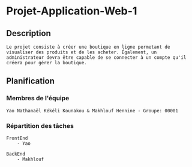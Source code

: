 # Projet-Application-Web-1
 
## Description
    Le projet consiste à créer une boutique en ligne permetant de visualiser des produits et de les acheter. Également, un administrateur devra être capable de se connecter à un compte qu'il créera pour gérer la boutique.

## Planification

### Membres de l'équipe
    Yao Nathanaël Kékéli Kounakou & Makhlouf Hennine - Groupe: 00001

### Répartition des tâches
    FrontEnd
        - Yao
        
    BackEnd
        - Makhlouf